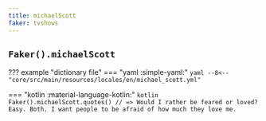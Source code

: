 ```yaml
---
title: michaelScott
faker: tvshows
---
```


## `Faker().michaelScott`

??? example "dictionary file"
    === "yaml :simple-yaml:"
        ```yaml
        --8<-- "core/src/main/resources/locales/en/michael_scott.yml"
        ```

=== "kotlin :material-language-kotlin:"
    ```kotlin
    Faker().michaelScott.quotes() // => Would I rather be feared or loved? Easy. Both. I want people to be afraid of how much they love me.
    ```
